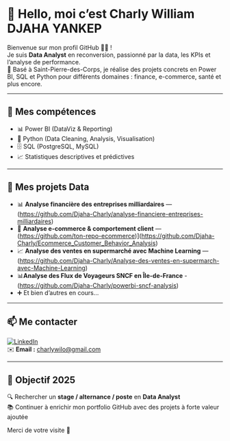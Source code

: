 # 👋 Hello, moi c’est Charly William DJAHA YANKEP

Bienvenue sur mon profil GitHub 👨‍💻 !  
Je suis **Data Analyst** en reconversion, passionné par la data, les KPIs et l’analyse de performance.  
📍 Basé à Saint-Pierre-des-Corps, je réalise des projets concrets en Power BI, SQL et Python pour différents domaines : finance, e-commerce, santé et plus encore.

---

## 🚀 Mes compétences

- 📊 Power BI (DataViz & Reporting)
- 🐍 Python (Data Cleaning, Analysis, Visualisation)
- 🗄️ SQL (PostgreSQL, MySQL)
- 📈 Statistiques descriptives et prédictives

---

## 📌 Mes projets Data

- 📊 **Analyse financière des entreprises milliardaires** — (https://github.com/Djaha-Charly/analyse-financiere-entreprises-milliardaires)
- 🛒 **Analyse e-commerce & comportement client** — (https://github.com/ton-repo-ecommerce)](https://github.com/Djaha-Charly/Ecommerce_Customer_Behavior_Analysis)
- 📈 **Analyse des ventes en supermarché avec Machine Learning** — (https://github.com/Djaha-Charly/Analyse-des-ventes-en-supermarch-avec-Machine-Learning)
- 📊**Analyse des Flux de Voyageurs SNCF en Île-de-France** - (https://github.com/Djaha-Charly/powerbi-sncf-analysis)
- ➕ Et bien d’autres en cours...

---

## 📫 Me contacter

[![LinkedIn](https://img.shields.io/badge/LinkedIn-Connect-blue?logo=linkedin)](https://www.linkedin.com/in/charly-data-analyst)  
✉️ **Email :** charlywilo@gmail.com

---

## 🎯 Objectif 2025

🔍 Rechercher un **stage / alternance / poste** en **Data Analyst**  
📚 Continuer à enrichir mon portfolio GitHub avec des projets à forte valeur ajoutée  

Merci de votre visite 🙌
